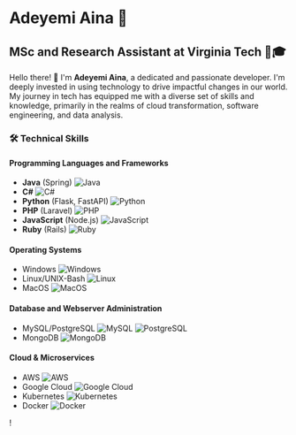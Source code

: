 # Adeyemi Aina 🌟

## MSc and Research Assistant at Virginia Tech 💼🎓

Hello there! 👋 I'm **Adeyemi Aina**, a dedicated and passionate developer. I'm deeply invested in using technology to drive impactful changes in our world. My journey in tech has equipped me with a diverse set of skills and knowledge, primarily in the realms of cloud transformation, software engineering, and data analysis.

### 🛠️ Technical Skills

#### Programming Languages and Frameworks
- **Java** (Spring) ![Java](https://img.shields.io/badge/-Java-red?style=flat&logo=java)
- **C#** ![C#](https://img.shields.io/badge/-CSharp-purple?style=flat&logo=c-sharp)
- **Python** (Flask, FastAPI) ![Python](https://img.shields.io/badge/-Python-yellow?style=flat&logo=python)
- **PHP** (Laravel) ![PHP](https://img.shields.io/badge/-PHP-blue?style=flat&logo=php)
- **JavaScript** (Node.js) ![JavaScript](https://img.shields.io/badge/-JavaScript-green?style=flat&logo=javascript)
- **Ruby** (Rails) ![Ruby](https://img.shields.io/badge/-Ruby-orange?style=flat&logo=ruby)

#### Operating Systems
- Windows ![Windows](https://img.shields.io/badge/-Windows-blue?style=flat&logo=windows)
- Linux/UNIX-Bash ![Linux](https://img.shields.io/badge/-Linux-black?style=flat&logo=linux)
- MacOS ![MacOS](https://img.shields.io/badge/-MacOS-grey?style=flat&logo=apple)

#### Database and Webserver Administration
- MySQL/PostgreSQL ![MySQL](https://img.shields.io/badge/-MySQL-blue?style=flat&logo=mysql) ![PostgreSQL](https://img.shields.io/badge/-PostgreSQL-lightblue?style=flat&logo=postgresql)
- MongoDB ![MongoDB](https://img.shields.io/badge/-MongoDB-green?style=flat&logo=mongodb)

#### Cloud & Microservices
- AWS ![AWS](https://img.shields.io/badge/-AWS-orange?style=flat&logo=amazon-aws)
- Google Cloud ![Google Cloud](https://img.shields.io/badge/-GoogleCloud-blue?style=flat&logo=google-cloud)
- Kubernetes ![Kubernetes](https://img.shields.io/badge/-Kubernetes-lightgrey?style=flat&logo=kubernetes)
- Docker ![Docker](https://img.shields.io/badge/-Docker-blue?style=flat&logo=docker)

!
